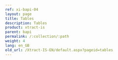 ```yaml
---
ref: xi-bapi-04
layout: page
title: Tables
description: Tables
product: xtract-is
parent: bapi
permalink: /:collection/:path
weight: 4
lang: en_GB
old_url: /Xtract-IS-EN/default.aspx?pageid=tables
---
```

